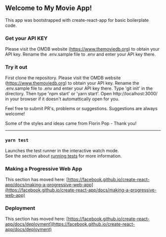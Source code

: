 ## Welcome to My Movie App!
This app was bootstrapped with create-react-app for basic boilerplate code.

### Get your API KEY
Please visit the OMDB website (https://www.themoviedb.org) to obtain your API key. Rename the .env.sample file to .env and enter your API key there.

### Try it out
First clone the repository.
Please visit the OMDB website (https://www.themoviedb.org) to obtain your API key. Rename the .env.sample file to .env and enter your API key there.
Type 'git init' in the directory.
Then type 'npm start' or 'yarn start'.
Open http://localhost:3000/ in your browser if it doesn't automattically open for you.

Feel free to submit PR's, problems or suggestions. Suggestions are always welcome!


Some of the styles and ideas came from Florin Pop - Thank you!
<hr>

### `yarn test`

Launches the test runner in the interactive watch mode.\
See the section about [running tests](https://facebook.github.io/create-react-app/docs/running-tests) for more information.

### Making a Progressive Web App

This section has moved here: [https://facebook.github.io/create-react-app/docs/making-a-progressive-web-app](https://facebook.github.io/create-react-app/docs/making-a-progressive-web-app)

### Deployment

This section has moved here: [https://facebook.github.io/create-react-app/docs/deployment](https://facebook.github.io/create-react-app/docs/deployment)
